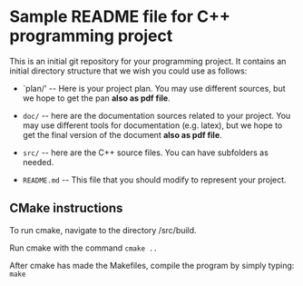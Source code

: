 # Sample README file for C++ programming project

This is an initial git repository for your programming project.
It contains an initial directory structure that we wish you could
use as follows:

  * `plan/' -- Here is your project plan. You may use different sources,
    but we hope to get the pan **also as pdf file**.

  * `doc/` -- here are the documentation sources related to your project.
    You may use different tools for documentation (e.g. latex),
    but we hope to get the final version of the document
    **also as pdf file**.

  * `src/` -- here are the C++ source files. You can have subfolders as needed.

  * `README.md` -- This file that you should modify to represent
    your project.

## CMake instructions

To run cmake, navigate to the directory /src/build.

Run cmake with the command `cmake ..`

After cmake has made the Makefiles, compile the program by simply typing:
`make`

